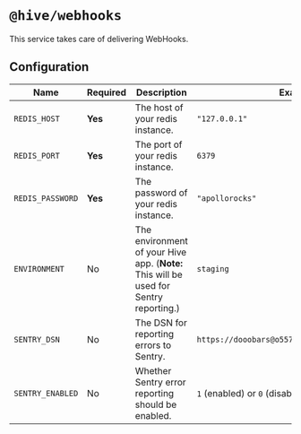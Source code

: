 # `@hive/webhooks`

This service takes care of delivering WebHooks.

## Configuration

| Name             | Required | Description                                                                           | Example Value                                        |
| ---------------- | -------- | ------------------------------------------------------------------------------------- | ---------------------------------------------------- |
| `REDIS_HOST`     | **Yes**  | The host of your redis instance.                                                      | `"127.0.0.1"`                                        |
| `REDIS_PORT`     | **Yes**  | The port of your redis instance.                                                      | `6379`                                               |
| `REDIS_PASSWORD` | **Yes**  | The password of your redis instance.                                                  | `"apollorocks"`                                      |
| `ENVIRONMENT`    | No       | The environment of your Hive app. (**Note:** This will be used for Sentry reporting.) | `staging`                                            |
| `SENTRY_DSN`     | No       | The DSN for reporting errors to Sentry.                                               | `https://dooobars@o557896.ingest.sentry.io/12121212` |
| `SENTRY_ENABLED` | No       | Whether Sentry error reporting should be enabled.                                     | `1` (enabled) or `0` (disabled)                      |
